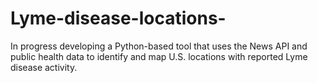 # Lyme-disease-locations-
In progress developing a Python-based tool that uses the News API and public health data to identify and map U.S. locations with reported Lyme disease activity. 
